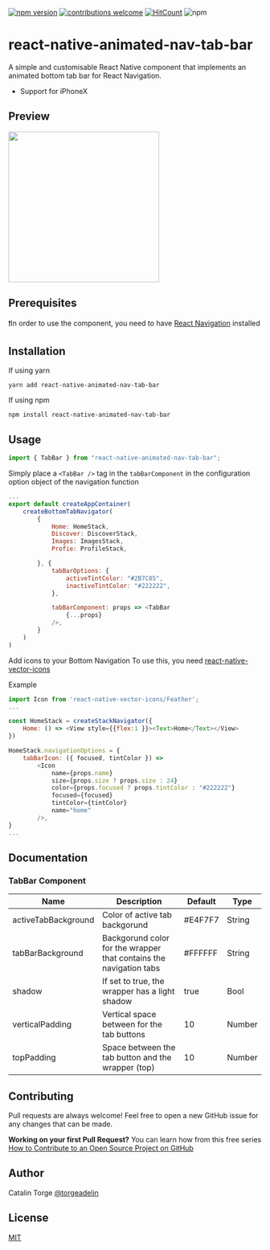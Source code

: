 [![npm version](https://badge.fury.io/js/react-native-animated-nav-tab-bar.svg)](https://badge.fury.io/js/react-native-animated-nav-tab-bar)
[![contributions welcome](https://img.shields.io/badge/contributions-welcome-brightgreen.svg?style=flat)](https://github.com/dwyl/esta/issues)
[![HitCount](https://hits.dwyl.com/{username}/{project-name}.svg)](https://hits.dwyl.com/{username}/{project-name})
![npm](https://img.shields.io/npm/dw/react-native-animated-nav-tab-bar.svg)

# react-native-animated-nav-tab-bar

A simple and customisable React Native component that implements an animated bottom tab bar for React Navigation.

- Support for iPhoneX

## Preview

<img src="https://i.imgur.com/lRG92ds.gif" width="300">

## Prerequisites

❗️In order to use the component, you need to have [React Navigation](https://reactnavigation.org/) installed

## Installation

If using yarn

```
yarn add react-native-animated-nav-tab-bar
```

If using npm

```
npm install react-native-animated-nav-tab-bar
```

## Usage

```javascript
import { TabBar } from "react-native-animated-nav-tab-bar";
```

Simply place a `<TabBar />` tag in the `tabBarComponent` in the configuration option object of the navigation function

```javascript
...
export default createAppContainer(
    createBottomTabNavigator(
        {
            Home: HomeStack,
            Discover: DiscoverStack,
            Images: ImagesStack,
            Profie: ProfileStack,

        }, {
            tabBarOptions: {
                activeTintColor: "#2B7C85",
                inactiveTintColor: "#222222",
            },

            tabBarComponent: props => <TabBar
                {...props}
            />,
        }
    )
)
```

Add icons to your Bottom Navigation
To use this, you need [react-native-vector-icons](https://github.com/oblador/react-native-vector-icons)

Example

```javascript
import Icon from 'react-native-vector-icons/Feather';
...

const HomeStack = createStackNavigator({
    Home: () => <View style={{flex:1 }}><Text>Home</Text></View>
})

HomeStack.navigationOptions = {
    tabBarIcon: ({ focused, tintColor }) =>
        <Icon
            name={props.name}
            size={props.size ? props.size : 24}
            color={props.focused ? props.tintColor : "#222222"}
            focused={focused}
            tintColor={tintColor}
            name="home"
        />,
}
...
```

## Documentation

### TabBar Component

| Name                | Description                                                        | Default | Type   |
| ------------------- | ------------------------------------------------------------------ | ------- | ------ |
| activeTabBackground | Color of active tab backgorund                                     | #E4F7F7 | String |
| tabBarBackground    | Backgorund color for the wrapper that contains the navigation tabs | #FFFFFF | String |
| shadow              | If set to true, the wrapper has a light shadow                     | true    | Bool   |
| verticalPadding     | Vertical space between for the tab buttons                         | 10      | Number |
| topPadding          | Space between the tab button and the wrapper (top)                 | 10      | Number |

## Contributing

Pull requests are always welcome! Feel free to open a new GitHub issue for any changes that can be made.

**Working on your first Pull Request?** You can learn how from this free series [How to Contribute to an Open Source Project on GitHub](https://egghead.io/courses/how-to-contribute-to-an-open-source-project-on-github)

## Author

Catalin Torge [@torgeadelin](https://twitter.com/torgeadelin)

## License

[MIT](https://github.com/torgeadelin/react-native-animated-nav-tab-bar/blob/master/LICENSE)
